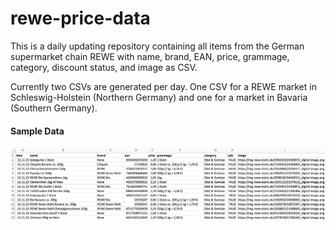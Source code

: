 # rewe-price-data

This is a daily updating repository containing all items from the German supermarket chain REWE with name, brand, EAN, price, grammage, category, discount status, and image as CSV.

Currently two CSVs are generated per day. One CSV for a REWE market in Schleswig-Holstein (Northern Germany) and one for a market in Bavaria (Southern Germany).

#### Sample Data

![Sample Data](./images/sample-data.png "Sample Data")
